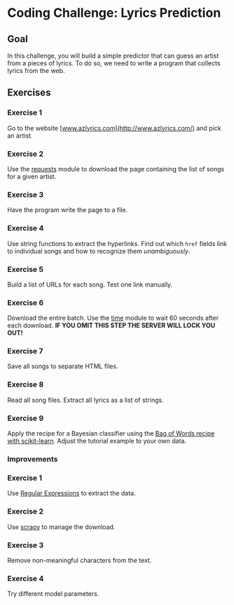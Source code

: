 
# Coding Challenge: Lyrics Prediction

## Goal

In this challenge, you will build a simple predictor that can guess an artist from a pieces of lyrics. To do so, we need to write a program that collects lyrics from the web.

## Exercises

### Exercise 1

Go to the website [www.azlyrics.com](http://www.azlyrics.com/) and pick an artist.

### Exercise 2

Use the [requests](https://krother.gitbooks.io/python-3-module-examples/content/requests.html) module to download the page containing the list of songs for a given artist.

### Exercise 3

Have the program write the page to a file.

### Exercise 4

Use string functions to extract the hyperlinks. Find out which `href` fields link to individual songs and how to recognize them *unambiguously*.

### Exercise 5

Build a list of URLs for each song. Test one link manually.

### Exercise 6

Download the entire batch. Use the [time](https://krother.gitbooks.io/python-3-module-examples/content/time.html) module to wait 60 seconds after each download. **IF YOU OMIT THIS STEP THE SERVER WILL LOCK YOU OUT!**

### Exercise 7

Save all songs to separate HTML files.

### Exercise 8

Read all song files. Extract all lyrics as a list of strings.

### Exercise 9

Apply the recipe for a Bayesian classifier using the [Bag of Words recipe with scikit-learn](http://scikit-learn.org/stable/tutorial/text_analytics/working_with_text_data.html). Adjust the tutorial example to your own data.

### Improvements

### Exercise 1

Use [Regular Expressions](https://krother.gitbooks.io/python-3-module-examples/content/re.html) to extract the data.

### Exercise 2

Use [scrapy](https://scrapy.org/) to manage the download.

### Exercise 3

Remove non-meaningful characters from the text.

### Exercise 4

Try different model parameters.
